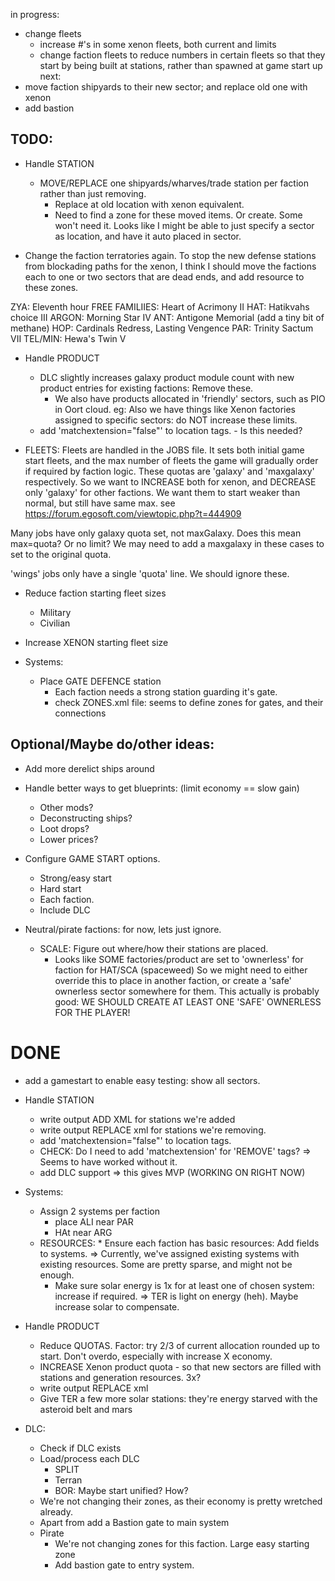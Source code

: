 in progress:
* change fleets
    * increase #'s in some xenon fleets, both current and limits
    * change faction fleets to reduce numbers in certain fleets so that they start by being built at stations, rather than spawned at game start
up next:
* move faction shipyards to their new sector; and replace old one with xenon
* add bastion

## TODO:
* Handle STATION
    * MOVE/REPLACE one shipyards/wharves/trade station per faction rather than just removing.
        * Replace at old location with xenon equivalent.
        * Need to find a zone for these moved items. Or create. Some won't need it. 
      Looks like I might be able to just specify a sector as location, and have it auto placed in sector.

* Change the faction terratories again.
To stop the new defense stations from blockading paths for the xenon, I think I should move the factions
each to one or two sectors that are dead ends, and add resource to these zones.

ZYA: Eleventh hour
FREE FAMILIIES:  Heart of Acrimony II
HAT: Hatikvahs choice III
ARGON: Morning Star IV
ANT: Antigone Memorial (add a tiny bit of methane)
HOP: Cardinals Redress, Lasting Vengence
PAR: Trinity Sactum VII
TEL/MIN: Hewa's Twin V


* Handle PRODUCT
    * DLC slightly increases galaxy product module count with new product entries for existing factions: Remove these.
        * We also have products allocated in 'friendly' sectors, such as PIO in Oort cloud.
        eg:     <location class="sector" macro="cluster_116_sector001_macro" relation="self" comparison="ge" />
        Also we have things like Xenon factories assigned to specific sectors: do NOT increase these limits.
    * add 'matchextension="false"' to location tags. - Is this needed?

* FLEETS: 
 Fleets are handled in the JOBS file. It sets both initial game start fleets, and the
 max number of fleets the game will gradually order if required by faction logic.
 These quotas are 'galaxy' and 'maxgalaxy' respectively.
 So we want to INCREASE both for xenon, and DECREASE only 'galaxy' for other factions.
 We want them to start weaker than normal, but still have same max.
 see  https://forum.egosoft.com/viewtopic.php?t=444909

Many jobs have only galaxy quota set, not maxGalaxy. Does this mean max=quota? Or no limit?
We may need to add a maxgalaxy in these cases to set to the original quota.

'wings' jobs only have a single 'quota' line. We should ignore these.

* Reduce faction starting fleet sizes
    * Military
    * Civilian
* Increase XENON starting fleet size



* Systems:
    * Place GATE DEFENCE station
        * Each faction needs a strong station guarding it's gate.
        * check ZONES.xml file: seems to define zones for gates, and their connections

 
## Optional/Maybe do/other ideas:
* Add more derelict ships around
* Handle better ways to get blueprints: (limit economy == slow gain)
    * Other mods?
    * Deconstructing ships?
    * Loot drops?
    * Lower prices?

* Configure GAME START options.
    * Strong/easy start
    * Hard start
    * Each faction.
    * Include DLC

* Neutral/pirate factions: for now, lets just ignore.
    * SCALE: Figure out where/how their stations are placed.
        * Looks like SOME factories/product are set to 'ownerless' for faction for HAT/SCA (spaceweed)
        So we might need to either override this to place in another faction, or create a 'safe'
        ownerless sector somewhere for them.
        This actually is probably good: 
        WE SHOULD CREATE AT LEAST ONE 'SAFE' OWNERLESS FOR THE PLAYER!



# DONE
* add a gamestart to enable easy testing: show all sectors.
* Handle STATION
    * write output ADD XML for stations we're added
    * write output REPLACE xml for stations we're removing.
    * add 'matchextension="false"' to location tags.
    * CHECK: Do I need to add 'matchextension' for 'REMOVE' tags?
      => Seems to have worked without it.
    * add DLC support => this gives MVP (WORKING ON RIGHT NOW)

* Systems:
    * Assign 2 systems per faction
        * place ALI near PAR
        * HAt near ARG
   * RESOURCES:
          * Ensure each faction has basic resources: Add fields to systems.
        => Currently, we've assigned existing systems with existing resources. Some are pretty sparse, and might not be enough.
      * Make sure solar energy is 1x for at least one of chosen system: increase if required.
        => TER is light on energy (heh). Maybe increase solar to compensate.

* Handle PRODUCT
    * Reduce QUOTAS. Factor: try 2/3 of current allocation rounded up to start. Don't overdo, especially with increase X economy.
    * INCREASE Xenon product quota - so that new sectors are filled with stations and generation resources. 3x? 
    * write output REPLACE xml
    * Give TER a few more solar stations: they're energy starved with the asteroid belt and mars

* DLC:
    * Check if DLC exists
    * Load/process each DLC
        * SPLIT
        * Terran
        * BOR: Maybe start unified? How?
    * We're not changing their zones, as their economy is pretty wretched already.
    * Apart from add a Bastion gate to main system
    * Pirate
        * We're not changing zones for this faction. Large easy starting zone
        * Add bastion gate to entry system.


